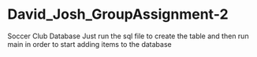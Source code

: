 # David_Josh_GroupAssignment-2

Soccer Club Database
Just run the sql file to create the table and then run main in order to start adding items to the database

